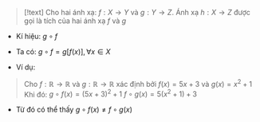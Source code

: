 >[!text]
>Cho hai ánh xạ: ${f : X \rightarrow Y}$ và ${g : Y \rightarrow Z}$. Ánh xạ ${h : X \rightarrow Z}$ được gọi là tích của hai ánh xạ $f$ và $g$

- Kí hiệu: ${g \circ f}$ 
- Ta có: ${g \circ f = g[f(x)], \forall x \in X}$

- Ví dụ:
>Cho ${f: \mathbb R \rightarrow \mathbb R}$ và ${g: \mathbb R \rightarrow \mathbb R}$ xác định bởi ${f(x) = 5x + 3}$ và ${g(x) = x^2 + 1}$
>Khi đó:
>${g \circ f(x) = (5x+3)^2 +1}$
>${f\circ g(x) = 5(x^2 + 1) + 3}$

- Từ đó có thể thấy ${g \circ f(x) \neq f \circ g(x)}$






